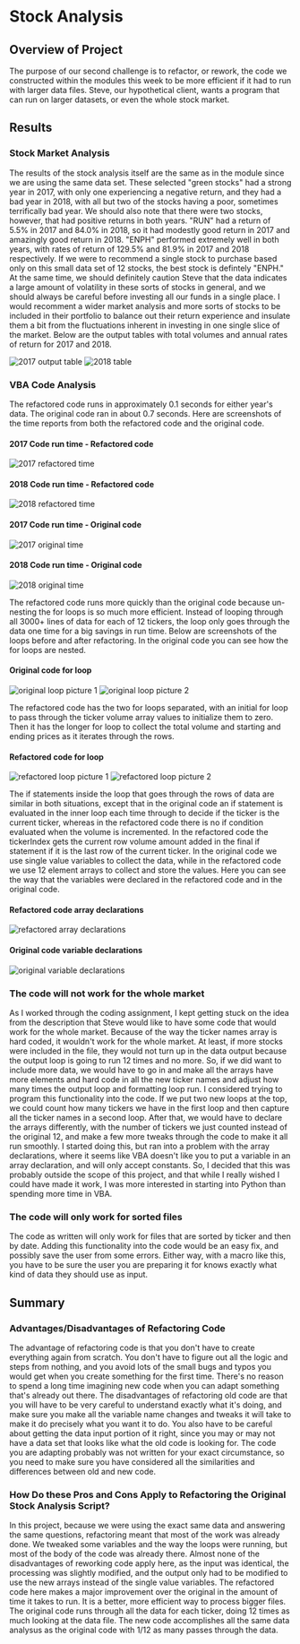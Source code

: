# Stock Analysis

## Overview of Project

The purpose of our second challenge is to refactor, or rework, the code we constructed within the modules this week to be more efficient if it had to run with larger data files. Steve, our hypothetical client, wants a program that can run on larger datasets, or even the whole stock market. 

## Results

### Stock Market Analysis

The results of the stock analysis itself are the same as in the module since we are using the same data set.  These selected "green stocks" had a strong year in 2017, with only one experiencing a negative return, and they had a bad year in 2018, with all but two of the stocks having a poor, sometimes terrifically bad year.   We should also note that there were two stocks, however, that had positive returns in both years.  "RUN" had a return of 5.5% in 2017 and 84.0% in 2018, so it had modestly good return in 2017 and amazingly good return in 2018.  "ENPH" performed extremely well in both years, with rates of return of 129.5% and 81.9% in 2017 and 2018 respectively.  If we were to recommend a single stock to purchase based only on this small data set of 12 stocks, the best stock is defintely "ENPH." At the same time, we should definitely caution Steve that the data indicates a large amount of volatility in these sorts of stocks in general, and we should always be careful before investing all our funds in a single place.  I would recomment a wider market analysis and more sorts of stocks to be included in their portfolio to balance out their return experience and insulate them a bit from the fluctuations inherent in investing in one single slice of the market. Below are the output tables with total volumes and annual rates of return for 2017 and 2018.

![2017 output table](https://github.com/mgsrichard/stock-analysis/blob/main/2017%20Data%20Output.png)
![2018 table](https://github.com/mgsrichard/stock-analysis/blob/main/2018%20Data%20Output.png)

### VBA Code Analysis

The refactored code runs in approximately 0.1 seconds for either year's data. The original code ran in about 0.7 seconds. Here are screenshots of the time reports from both the refactored code and the original code.


#### 2017 Code run time - Refactored code
![2017 refactored time](https://github.com/mgsrichard/stock-analysis/blob/main/VBA_Challenge_2017.png)
#### 2018 Code run time - Refactored code
![2018 refactored time](https://github.com/mgsrichard/stock-analysis/blob/main/VBA_Challenge_2018.png)
#### 2017 Code run time - Original code
![2017 original time](https://github.com/mgsrichard/stock-analysis/blob/main/2017%20original%20time.png)
#### 2018 Code run time - Original code
![2018 original time](https://github.com/mgsrichard/stock-analysis/blob/main/2018%20Original%20time%20new%20image.png)


The refactored code runs more quickly than the original code because un-nesting the for loops is so much more efficient. Instead of looping through all 3000+ lines of data for each of 12 tickers, the loop only goes through the data one time for a big savings in run time. Below are screenshots of the loops before and after refactoring. In the original code you can see how the for loops are nested.

#### Original code for loop
![original loop picture 1](https://github.com/mgsrichard/stock-analysis/blob/main/Original%20Code%20nested%20loop%201.png)
![original loop picture 2](https://github.com/mgsrichard/stock-analysis/blob/main/Orig_code_nested_loop2.png)

The refactored code has the two for loops separated, with an initial for loop to pass through the ticker volume array values to initialize them to zero. Then it has the longer for loop to collect the total volume and starting and ending prices as it iterates through the rows.  

#### Refactored code for loop
![refactored loop picture 1](https://github.com/mgsrichard/stock-analysis/blob/main/Refactored%20code%20loops%201.png)
![refactored loop picture 2](https://github.com/mgsrichard/stock-analysis/blob/main/Refactored%20Code%20Loops%202.png)


The if statements inside the loop that goes through the rows of data are similar in both situations, except that in the original code an if statement is evaluated in the inner loop each time through to decide if the ticker is the current ticker, whereas in the refactored code there is no if condition evaluated when the volume is incremented.  In the refactored code the  tickerIndex gets the current row volume amount added in the final if statement if it is the last row of the current ticker. In the original code we use single value variables to collect the data, while in the refactored code we use 12 element arrays to collect and store the values. Here you can see the way that the variables were declared in the refactored code and in the original code.

#### Refactored code array declarations
![refactored array declarations](https://github.com/mgsrichard/stock-analysis/blob/main/refactored%20code%20array%20declarations.png)

#### Original code variable declarations
![original variable declarations](https://github.com/mgsrichard/stock-analysis/blob/main/original%20code%20variable%20declarations.png)


### The code will not work for the whole market

As I worked through the coding assignment, I kept getting stuck on the idea from the description that Steve would like to have some code that would work for the whole market.  Because of the way the ticker names array is hard coded, it wouldn't work for the whole market. At least, if more stocks were included in the file, they would not turn up in the data output because the output loop is going to run 12 times and no more.  So, if we did want to include more data, we would have to go in and make all the arrays have more elements and hard code in all the new ticker names and adjust how many times the output loop and formatting loop run.  I considered trying to program this functionality into the code. If we put two new loops at the top, we could count how many tickers we have in the first loop and then capture all the ticker names in a second loop. After that, we would have to declare the arrays differently, with the number of tickers we just counted instead of the original 12, and make a few more tweaks through the code to make it all run smoothly.  I started doing this, but ran into a problem with the array declarations, where it seems like VBA doesn't like you to put a variable in an array declaration, and will only accept constants. So, I decided that this was probably outside the scope of this project, and that while I really wished I could have made it work, I was more interested in starting into Python than spending more time in VBA. 

### The code will only work for sorted files

The code as written will only work for files that are sorted by ticker and then by date. Adding this functionality into the code would be an easy fix, and possibly save the user from some errors.  Either way, with a macro like this, you have to be sure the user you are preparing it for knows exactly what kind of data they should use as input. 


## Summary

### Advantages/Disadvantages of Refactoring Code

The advantage of refactoring code is that you don't have to create everything again from scratch. You don't have to figure out all the logic and steps from nothing, and you avoid lots of the small bugs and typos you would get when you create something for the first time.  There's no reason to spend a long time imagining new code when you can adapt something that's already out there. The disadvantages of refactoring old code are that you will have to be very careful to understand exactly what it's doing, and make sure you make all the variable name changes and tweaks it will take to make it do precisely what you want it to do. You also have to be careful about getting the data input portion of it right, since you may or may not have a data set that looks like what the old code is looking for.  The code you are adapting probably was not written for your exact circumstance, so you need to make sure you have considered all the similarities and differences between old and new code.

### How Do these Pros and Cons Apply to Refactoring the Original Stock Analysis Script?

In this project, because we were using the exact same data and answering the same questions, refactoring meant that most of the work was already done.  We tweaked some variables and the way the loops were running, but most of the body of the code was already there.  Almost none of the disadvantages of reworking code apply here, as the input was identical, the processing was slightly modified, and the output only had to be modified to use the new arrays instead of the single value variables. The refactored code here makes a major improvement over the original in the amount of time it takes to run.  It is a better, more efficient way to process bigger files. The original code runs through all the data for each ticker, doing 12 times as much looking at the data file.  The new code accomplishes all the same data analysus as the original code with 1/12 as many passes through the data.

